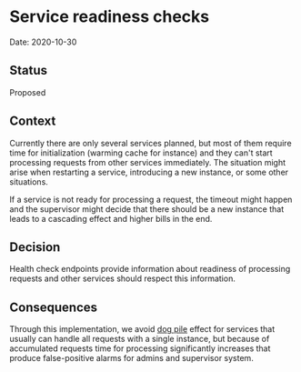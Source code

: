 # Service readiness checks

Date: 2020-10-30

## Status

Proposed

## Context

Currently there are only several services planned, but most of them require time for initialization (warming cache for instance) and they can't start processing requests from other services immediately. The situation might arise when restarting a service, introducing a new instance, or some other situations.

If a service is not ready for processing a request, the timeout might happen and the supervisor might decide that there should be a new instance that leads to a cascading effect and higher bills in the end.

## Decision

Health check endpoints provide information about readiness of processing requests and other services should respect this information.

## Consequences

Through this implementation, we avoid [dog pile](https://www.sobstel.org/blog/preventing-dogpile-effect/) effect for services that usually can handle all requests with a single instance, but because of accumulated requests time for processing significantly increases that produce false-positive alarms for admins and supervisor system.
